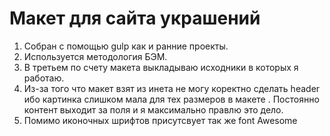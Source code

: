 # Макет для сайта украшений
1. Собран с помощью gulp как и ранние проекты.
2. Используется методология БЭМ.
3. В третьем по счету макета выкладываю исходники в которых я работаю.
4. Из-за того что макет взят из инета не могу коректно сделать header ибо картинка слишком мала для тех размеров в макете . Постоянно контент выходит за поля и я максимально правлю это дело.
5. Помимо иконочных  шрифтов присутсвует так же font Awesome

